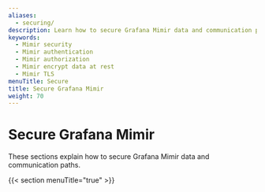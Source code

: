 ```yaml
---
aliases:
  - securing/
description: Learn how to secure Grafana Mimir data and communication paths.
keywords:
  - Mimir security
  - Mimir authentication
  - Mimir authorization
  - Mimir encrypt data at rest
  - Mimir TLS
menuTitle: Secure
title: Secure Grafana Mimir
weight: 70
---
```


# Secure Grafana Mimir

These sections explain how to secure Grafana Mimir data and communication paths.

{{< section menuTitle="true" >}}

